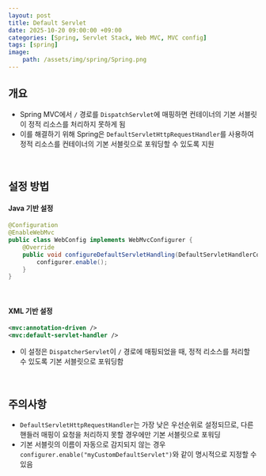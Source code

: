 ```yaml
---
layout: post
title: Default Servlet
date: 2025-10-20 09:00:00 +09:00
categories: [Spring, Servlet Stack, Web MVC, MVC config]
tags: [spring]
image:
    path: /assets/img/spring/Spring.png
---
```


## 개요

- Spring MVC에서 `/` 경로를 `DispatchServlet`에 매핑하면 컨테이너의 기본 서블릿이 정적 리소스를 처리하지 못하게 됨
- 이를 해결하기 위해 Spring은 `DefaultServletHttpRequestHandler`를 사용하여 정적 리소스를 컨테이너의 기본 서블릿으로 포워딩할 수 있도록 지원

<br>

## 설정 방법

#### Java 기반 설정

```java
@Configuration
@EnableWebMvc
public class WebConfig implements WebMvcConfigurer {
    @Override
    public void configureDefaultServletHandling(DefaultServletHandlerConfigurer configurer) {
        configurer.enable();
    }
}
```

<br>

#### XML 기반 설정

```xml
<mvc:annotation-driven />
<mvc:default-servlet-handler />
```

- 이 설정은 `DispatcherServlet`이 `/` 경로에 매핑되었을 때, 정적 리소스를 처리할 수 있도록 기본 서블릿으로 포워딩함

<br>

## 주의사항

- `DefaultServletHttpRequestHandler`는 가장 낮은 우선순위로 설정되므로, 다른 핸들러 매핑이 요청을 처리하지 못할 경우에만 기본 서블릿으로 포워딩
- 기본 서블릿의 이름이 자동으로 감지되지 않는 경우 `configurer.enable("myCustomDefaultServlet")`와 같이 명시적으로 지정할 수 있음
